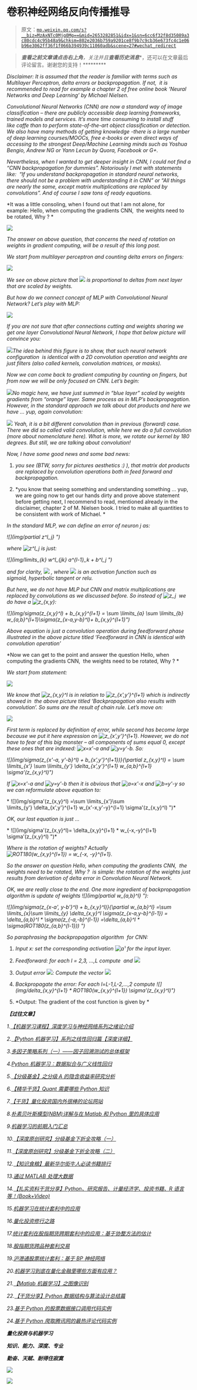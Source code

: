 # 卷积神经网络反向传播推导

> 原文：[`mp.weixin.qq.com/s?__biz=MzAxNTc0Mjg0Mg==&mid=2653282851&idx=1&sn=6cc6f32f8d35089a3c80cdc4c95b48a9&chksm=802e2036b759a9201ce8f9b7c9cb36e673fc4c1e06b96e3062ff36f1f066b394939c11060adb&scene=27#wechat_redirect`](http://mp.weixin.qq.com/s?__biz=MzAxNTc0Mjg0Mg==&mid=2653282851&idx=1&sn=6cc6f32f8d35089a3c80cdc4c95b48a9&chksm=802e2036b759a9201ce8f9b7c9cb36e673fc4c1e06b96e3062ff36f1f066b394939c11060adb&scene=27#wechat_redirect)

> *********查看之前文章请点击右上角********，关注并且******查看历史消息******，还可以在文章最后评论留言。谢谢您的支持！*********

*Disclaimer: It is assumed that the reader is familiar with terms such as Multilayer Perceptron, delta errors or backpropagation. If not,  it is recommended to read for example a chapter 2 of free online book ‘Neural Networks and Deep Learning’ by Michael Nielsen.* 

*Convolutional Neural Networks (CNN) are now a standard way of image classification – there are publicly accessible deep learning frameworks, trained models and services. It’s more time consuming to install stuff like caffe than to perform state-of-the-art object classification or detection. We also have many methods of getting knowledge -there is a large number of deep learning courses/MOOCs, free e-books or even direct ways of accessing to the strongest Deep/Machine Learning minds such as Yoshua Bengio, Andrew NG or Yann Lecun by Quora, Facebook or G+.*

*Nevertheless, when I wanted to get deeper insight in CNN, I could not find a “CNN backpropagation for dummies”. Notoriously I met with statements like:  “If you understand backpropagation in standard neural networks, there should not be a problem with understanding it in CNN” or “All things are nearly the same, except matrix multiplications are replaced by convolutions”. And of course I saw tons of ready equations.*

*It was a little consoling, when I found out that I am not alone, for example: Hello, when computing the gradients CNN,  the weights need to be rotated, Why ? *

*![](img/d879befbd9b378719baf7debd7a6bb54.png)*

*The answer on above question, that concerns the need of rotation on weights in gradient computing, will be a result of this long post.* 

*We start from multilayer perceptron and counting delta errors on fingers:*

*![](img/f3f9707c9da8b2500b2fae3b5810bcbb.png)*

*We see on above picture that ![](img/delta¹_1") is proportional to deltas from next layer that are scaled by weights.*

*But how do we connect concept of MLP with Convolutional Neural Network? Let’s play with MLP:*

*![](img/462e5e5475c0a22cd010b1f2ecbd0ae7.png)*

*If you are not sure that after connections cutting and weights sharing we get one layer Convolutional Neural Network, I hope that below picture will convince you:*

*![](img/9ad36a075642e65409d90b1b3bfab3e6.png)The idea behind this figure is to show, that such neural network configuration  is identical with a 2D convolution operation and weights are just filters (also called kernels, convolution matrices, or masks).*

*Now we can come back to gradient computing by counting on fingers, but from now we will be only focused on CNN. Let’s begin:*

*![](img/a57d25f8b0e20747f5ae6a735449eead.png)No magic here, we have just summed in “blue layer” scaled by weights gradients from “orange” layer. Same process as in MLP’s backpropagation. However, in the standard approach we talk about dot products and here we have … yup, again convolution:*

*![](img/7dc14839db77ec0e56c7375d0361aedc.png)
Yeah, it is a bit different convolution than in previous (forward) case. There we did so called valid convolution, while here we do a full convolution (more about nomenclature here). What is more, we rotate our kernel by 180 degrees. But still, we are talking about convolution!*

*Now, I have some good news and some bad news:*

1.  *you see (BTW, sorry for pictures aesthetics :) ), that matrix dot products are replaced by convolution operations both in feed forward and backpropagation.*

2.  *you know that seeing something and understanding something … yup, we are going now to get our hands dirty and prove above statement <fn> before getting next, I recommend to read, mentioned already in the disclaimer, chapter 2 of M. Nielsen book. I tried to make all quantities to be consistent with work of Michael. *

*In the standard MLP, we can define an error of neuron j as:*

*![](img/partial z^l_j} ")*

*where ![](img/7e0fcdc949a82f1d3aa3a9755b34cd94.png "z^l_j") is just:*

*![](img/limits_{k} w^l_{jk} a^{l-1}_k + b^l_j ")*

*and for clarity, ![](img/sigma(z_j^l)") , where ![](img/sigma") is an activation function such as sigmoid, hyperbolic tangent or relu.*

*But here, we do not have MLP but CNN and matrix multiplications are replaced by convolutions as we discussed before. So instead of ![](img/cb9febf868c81ac2ba500966b82d8f4b.png "z_j")  we do have a ![](img/778eec8461a8ae11e508370eabc82cee.png "z_{x,y}"):*

*![](img/sigma(z_{x,y}^l) + b_{x,y}^{l+1} = \sum \limits_{a} \sum \limits_{b} w_{a,b}^{l+1}\sigma(z_{x-a,y-b}^l)+ b_{x,y}^{l+1}")*

*Above equation is just a convolution operation during feedforward phase illustrated in the above picture titled ‘Feedforward in CNN is identical with convolution operation’*

*Now we can get to the point and answer the question Hello, when computing the gradients CNN,  the weights need to be rotated, Why ? *

*We start from statement:*

*![](img/7b7af3f6edd0e81fbfd8293d749109de.png)*

*We know that ![](img/b3eb5b3fd8ea0c3096c9479d8b206b77.png "z_{x,y}^l") is in relation to ![](img/f3374927f6b23f6766c213a6116400a5.png "z_{x',y'}^{l+1}") which is indirectly showed in  the above picture titled ‘Backpropagation also results with convolution’. So sums are the result of chain rule. Let’s move on:*

*![](img/bf311de5170b087cba6c32f3f1db4711.png)*

*First term is replaced by definition of error, while second has become large because we put it here expression on ![](img/f3374927f6b23f6766c213a6116400a5.png "z_{x',y'}^{l+1}"). However, we do not have to fear of this big monster – all components of sums equal 0, except these ones that are indexed: ![](img/3ed982ce7fd573a7be03b4ee9a1617b2.png "x=x'-a") and ![](img/76ef162fa228ee339185e37e989244d9.png "y=y'-b"). So:* 

*![](img/sigma(z_{x'-a, y'-b}^l) + b_{x',y'}^{l+1})}{\partial z_{x,y}^l} = \sum \limits_{x'} \sum \limits_{y'} \delta_{x',y'}^{l+1} w_{a,b}^{l+1} \sigma'(z_{x,y}^l)")*

*If ![](img/3ed982ce7fd573a7be03b4ee9a1617b2.png "x=x'-a") and ![](img/76ef162fa228ee339185e37e989244d9.png "y=y'-b") then it is obvious that ![](img/925b13d9ebf10fa2d574159b8dd4876b.png "a=x'-x") and ![](img/a300aaaeb38c9f9212116fbf3ff8ac35.png "b=y'-y") so we can reformulate above equation to:*

* ![](img/sigma'(z_{x,y}^l) =\sum \limits_{x'}\sum \limits_{y'} \delta_{x',y'}^{l+1} w_{x'-x,y'-y}^{l+1} \sigma'(z_{x,y}^l) ")*

*OK, our last equation is just …*

* ![](img/sigma'(z_{x,y}^l)= \delta_{x,y}^{l+1} * w_{-x,-y}^{l+1} \sigma'(z_{x,y}^l) ")*

*Where is the rotation of weights? Actually ![](img/d2206f5111a5101fbc3a132e04217d67.png "ROT180(w_{x,y}^{l+1}) = w_{-x, -y}^{l+1}").*

*So the answer on question Hello, when computing the gradients CNN,  the weights need to be rotated, Why ?  is simple: the rotation of the weights just results from derivation of delta error in Convolution Neural Network.*

*OK, we are really close to the end. One more ingredient of backpropagation algorithm is update of weights ![](img/partial w_{a,b}^l} "):*

*![](img/sigma(z_{x-a', y-b'}^l) + b_{x,y}^l)}{\partial w_{a,b}^l} =\sum \limits_{x}\sum \limits_{y} \delta_{x,y}^l \sigma(z_{x-a,y-b}^{l-1}) = \delta_{a,b}^l * \sigma(z_{-a,-b}^{l-1}) =\delta_{a,b}^l * \sigma(ROT180(z_{a,b}^{l-1})) ")*

*So paraphrasing the backpropagation algorithm  for CNN:*

1.  *Input x: set the corresponding activation ![](img/722982e4af35003e1ad84c1d77dff565.png "a¹") for the input layer.*

2.  *Feedforward: for each l = 2,3, …,L compute  and ![](img/sigma(z_{x,y}^l)")*

3.  *Output error ![](img/delta^L"): Compute the vector ![](img/sigma'(z^L)")*

4.  *Backpropagate the error: For each l=L-1,L-2,…,2 compute ![](img/delta_{x,y}^{l+1} * ROT180(w_{x,y}^{l+1}) \sigma'(z_{x,y}^l)")*

5.  *Output: The gradient of the cost function is given by *

***【过往文章】*** 

*1.[【机器学习课程】深度学习与神经网络系列之绪论介绍](http://mp.weixin.qq.com/s?__biz=MzAxNTc0Mjg0Mg==&mid=404690945&idx=1&sn=39ae29caade4b2fac87304d5091ecfc0&scene=21#wechat_redirect)* 

*2.[【Python 机器学习】系列之线性回归篇【深度详细】](http://mp.weixin.qq.com/s?__biz=MzAxNTc0Mjg0Mg==&mid=405488375&idx=1&sn=e06859f0d3cf5102946bd1551d80184a&scene=21#wechat_redirect)* 

*3.[多因子策略系列（一）——因子回溯测试的总体框架](http://mp.weixin.qq.com/s?__biz=MzAxNTc0Mjg0Mg==&mid=404506736&idx=1&sn=20737eb5d6d9ab45a9de576014991db7&scene=21#wechat_redirect)* 

*4.[Python 机器学习：数据拟合与广义线性回归](http://mp.weixin.qq.com/s?__biz=MzAxNTc0Mjg0Mg==&mid=404455727&idx=4&sn=eec006e2fab671f0ac11bdbc8e9299a7&scene=21#wechat_redirect)* 

*5.[【分级基金】之分级 A 的隐含收益率研究分析](http://mp.weixin.qq.com/s?__biz=MzAxNTc0Mjg0Mg==&mid=401876825&idx=1&sn=d2eed5059426af15d1eb60821ccc9bcf&scene=21#wechat_redirect)* 

*6.[【精华干货】Quant 需要哪些 Python 知识](http://mp.weixin.qq.com/s?__biz=MzAxNTc0Mjg0Mg==&mid=405488375&idx=2&sn=bb7bd9d7eadea8ad68f1f404bbb0753a&scene=21#wechat_redirect)*

*7.[【干货】量化投资国内外很棒的论坛网站](http://mp.weixin.qq.com/s?__biz=MzAxNTc0Mjg0Mg==&mid=404455727&idx=2&sn=11acb86a872c0b4871ac094136903f3d&scene=21#wechat_redirect)*

*8.[朴素贝叶斯模型(NBM)详解与在 Matlab 和 Python 里的具体应用](http://mp.weixin.qq.com/s?__biz=MzAxNTc0Mjg0Mg==&mid=401834925&idx=1&sn=d56246158c1002b2330a7c26fd401db6&scene=21#wechat_redirect)*

*9.[机器学习的前期入门汇总](http://mp.weixin.qq.com/s?__biz=MzAxNTc0Mjg0Mg==&mid=404455727&idx=3&sn=d05688effdbb0583031ef9ae98c64387&scene=21#wechat_redirect)*

*10.[【深度原创研究】分级基金下折全攻略（一）](http://mp.weixin.qq.com/s?__biz=MzAxNTc0Mjg0Mg==&mid=403551881&idx=1&sn=e1ed56f607a0fe187dd7a0cf5178b638&scene=21#wechat_redirect)*

*11.[【深度原创研究】分级基金下折全攻略（二）](http://mp.weixin.qq.com/s?__biz=MzAxNTc0Mjg0Mg==&mid=403626226&idx=1&sn=4d1f56a6599c92fd6688e5eb5d7d15dc&scene=21#wechat_redirect)*

*12.[【知识食粮】最新华尔街牛人必读书籍排行](http://mp.weixin.qq.com/s?__biz=MzAxNTc0Mjg0Mg==&mid=401910135&idx=1&sn=43d5eb7549281bb9231a3be831302139&scene=21#wechat_redirect)*

*13.[通过 MATLAB 处理大数据](http://mp.weixin.qq.com/s?__biz=MzAxNTc0Mjg0Mg==&mid=401910135&idx=2&sn=5289317b5fa1afe4a5a4115520aaa8ac&scene=21#wechat_redirect)*

*14.[【扎实资料干货分享】Python、研究报告、计量经济学、投资书籍、R 语言等！(Book+Video)](http://mp.weixin.qq.com/s?__biz=MzAxNTc0Mjg0Mg==&mid=2653282744&idx=2&sn=c9e9fbf1fd0cd4efa8bf08b9c5f16d8a&scene=21#wechat_redirect)*

*15.[机器学习在统计套利中的应用](http://mp.weixin.qq.com/s?__biz=MzAxNTc0Mjg0Mg==&mid=2653282744&idx=3&sn=85d30593998974cfaf714ac0cf81f8cd&scene=21#wechat_redirect)*

*16.[量化投资修行之路](http://mp.weixin.qq.com/s?__biz=MzAxNTc0Mjg0Mg==&mid=2653282744&idx=4&sn=0ff993c537b4b1689967f1560dfd45be&scene=21#wechat_redirect)*

*17.[统计套利在股指期货跨期套利中的应用：基于协整方法的估计](http://mp.weixin.qq.com/s?__biz=MzAxNTc0Mjg0Mg==&mid=405625337&idx=3&sn=60d19beefab3a1636554b216a9b05742&scene=21#wechat_redirect)*

*18.[股指期货跨品种套利交易](http://mp.weixin.qq.com/s?__biz=MzAxNTc0Mjg0Mg==&mid=405625337&idx=2&sn=e136d7bb6542789fa12f1f90dd206641&scene=21#wechat_redirect)*

*19.[沪港通股票统计套利：基于 BP 神经网络](http://mp.weixin.qq.com/s?__biz=MzAxNTc0Mjg0Mg==&mid=405625337&idx=1&sn=c7d62703af3e5cdb90f0b1b853f8a483&scene=21#wechat_redirect)*

*20.[机器学习到底在量化金融里哪些方面有应用？](http://mp.weixin.qq.com/s?__biz=MzAxNTc0Mjg0Mg==&mid=2653282744&idx=1&sn=73db745def6298a1e352c03f51d26d95&scene=21#wechat_redirect)*

*21.[【Matlab 机器学习】之图像识别](http://mp.weixin.qq.com/s?__biz=MzAxNTc0Mjg0Mg==&mid=2653282814&idx=1&sn=f1224ea30942468ee39aa96d6ea0dd8f&scene=21#wechat_redirect)*

*22.[【干货分享】Python 数据结构与算法设计总结篇](http://mp.weixin.qq.com/s?__biz=MzAxNTc0Mjg0Mg==&mid=2653282752&idx=1&sn=5db4c3e27508abc083a7a5f388ddb6ed&scene=21#wechat_redirect)*

*23.[基于 Python 的股票数据接口调用代码实例](http://mp.weixin.qq.com/s?__biz=MzAxNTc0Mjg0Mg==&mid=2653282828&idx=1&sn=126ad1c21ce5795f8744690cb1effc13&scene=21#wechat_redirect)*

*24.[基于 Python 爬取腾讯网的最热评论代码实例](http://mp.weixin.qq.com/s?__biz=MzAxNTc0Mjg0Mg==&mid=2653282828&idx=2&sn=d73b96b78ce43b151c69ab3e70e4d24c&scene=21#wechat_redirect)*

***量化投资与机器学习***

***知识、能力、深度、专业***

***勤奋、天赋、耐得住寂寞***

***![](img/cf62bb6583f105d60d96a70956b1c14c.png)*** 

***![](img/aa890b215d613632c0e6ce634c1f2d87.png)***